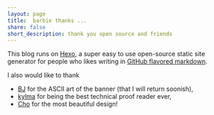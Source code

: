 ```yaml
---
layout: page
title:  barbie thanks ...
share: false
short_description: thank you open source and friends
---
```


This blog runs on [Hexo](http://hexo.io/), a super easy to use open-source static site generator for people who likes writing in [GitHub flavored markdown](https://github.github.com/gfm/).

I also would like to thank

* [BJ](https://twitter.com/berendjanwever) for the ASCII art of the banner (that I will return soonish),
* [kylma](https://twitter.com/_kylma) for being the best technical proof reader ever,
* [Cho](https://github.com/pagecho) for the most beautiful design!